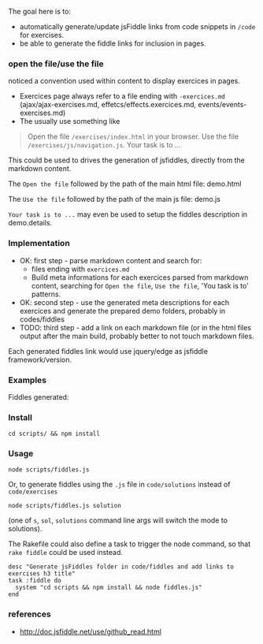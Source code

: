 

The goal here is to:

* automatically generate/update jsFiddle links from code snippets in
  `/code` for exercises.
* be able to generate the fiddle links for inclusion in pages.

### open the file/use the file

noticed a convention used within content to display exercices in pages.

* Exercices page always refer to a file ending with `-exercices.md`
  (ajax/ajax-exercises.md, effetcs/effects.exercices.md, events/events-exercises.md)
* The usually use something like

> Open the file `/exercises/index.html` in your browser.  Use the file
> `/exercises/js/navigation.js`.  Your task is to ...

This could be used to drives the generation of jsfiddles, directly from
the markdown content.

The `Open the file` followed by the path of the main html file: demo.html

The `Use the file` followed by the path of the main js file: demo.js

`Your task is to ...` may even be used to setup the fiddles description
in demo.details.

### Implementation

* OK: first step - parse markdown content and search for:
  * files ending with `exercices.md`
  * Build meta informations for each exercices parsed from markdown
    content, searching for `Open the file`, `Use the file`, 'You task is
to' patterns.
* OK: second step - use the generated meta descriptions for each exercices
  and generate the prepared demo folders, probably in codes/fiddles
* TODO: third step - add a link on each markdown file (or in the html
  files output after the main build, probably better to not touch
markdown files.

Each generated fiddles link would use jquery/edge as jsfiddle
framework/version.

### Examples

Fiddles generated:

### Install

    cd scripts/ && npm install

### Usage

    node scripts/fiddles.js

Or, to generate fiddles using the `.js` file in `code/solutions` instead of `code/exercises`

    node scripts/fiddles.js solution

(one of `s`, `sol`, `solutions` command line args will switch the mode
to solutions).

The Rakefile could also define a task to trigger the node command, so
that `rake fiddle` could be used instead.

    desc "Generate jsFiddles folder in code/fiddles and add links to exercises h3 title"
    task :fiddle do
      system "cd scripts && npm install && node fiddles.js"
    end

### references

* http://doc.jsfiddle.net/use/github_read.html


